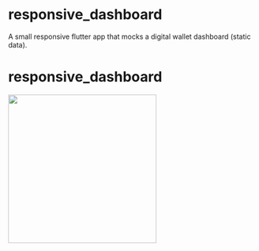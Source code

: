 # responsive_dashboard
A small responsive flutter app that mocks a digital wallet dashboard (static data).  

# responsive_dashboard 
<img src="preview_images/Screenshot_2.png" width = 300>
